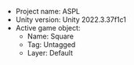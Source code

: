 <!-- UNITY CODE ASSIST INSTRUCTIONS START -->
- Project name: ASPL
- Unity version: Unity 2022.3.37f1c1
- Active game object:
  - Name: Square
  - Tag: Untagged
  - Layer: Default
<!-- UNITY CODE ASSIST INSTRUCTIONS END -->